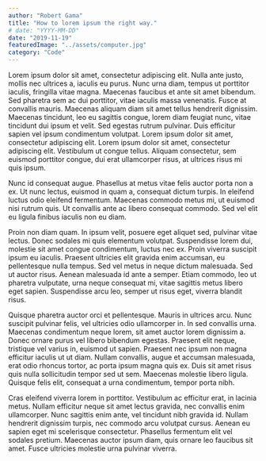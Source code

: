 ```yaml
---
author: "Robert Gama"
title: "How to lorem ipsum the right way."
# date: "YYYY-MM-DD"
date: "2019-11-19"
featuredImage: "../assets/computer.jpg"
category: "Code"
---
```


Lorem ipsum dolor sit amet, consectetur adipiscing elit. Nulla ante justo, mollis nec ultrices a, iaculis eu purus. Nunc urna diam, tempus ut porttitor iaculis, fringilla vitae magna. Maecenas faucibus et ante sit amet bibendum. Sed pharetra sem ac dui porttitor, vitae iaculis massa venenatis. Fusce at convallis mauris. Maecenas aliquam diam sit amet tellus hendrerit dignissim. Maecenas tincidunt, leo eu sagittis congue, lorem diam feugiat nunc, vitae tincidunt dui ipsum et velit. Sed egestas rutrum pulvinar. Duis efficitur sapien vel ipsum condimentum volutpat. Lorem ipsum dolor sit amet, consectetur adipiscing elit. Lorem ipsum dolor sit amet, consectetur adipiscing elit. Vestibulum ut congue tellus. Aliquam consectetur, sem euismod porttitor congue, dui erat ullamcorper risus, at ultrices risus mi quis ipsum.

Nunc id consequat augue. Phasellus at metus vitae felis auctor porta non a ex. Ut nunc lectus, euismod in quam a, consequat dictum turpis. In eleifend luctus odio eleifend fermentum. Maecenas commodo metus mi, ut euismod nisi rutrum quis. Ut convallis ante ac libero consequat commodo. Sed vel elit eu ligula finibus iaculis non eu diam.

Proin non diam quam. In ipsum velit, posuere eget aliquet sed, pulvinar vitae lectus. Donec sodales mi quis elementum volutpat. Suspendisse lorem dui, molestie sit amet congue condimentum, luctus nec ex. Proin viverra suscipit ipsum eu iaculis. Praesent ultricies elit gravida enim accumsan, eu pellentesque nulla tempus. Sed vel metus in neque dictum malesuada. Sed ut auctor risus. Aenean malesuada id ante a semper. Etiam commodo, leo ut pharetra vulputate, urna neque consequat mi, vitae sagittis metus libero eget sapien. Suspendisse arcu leo, semper ut risus eget, viverra blandit risus.

Quisque pharetra auctor orci et pellentesque. Mauris in ultrices arcu. Nunc suscipit pulvinar felis, vel ultricies odio ullamcorper in. In sed convallis urna. Maecenas condimentum neque lorem, sit amet auctor lorem dignissim a. Donec ornare purus vel libero bibendum egestas. Praesent elit neque, tristique vel varius in, euismod ut sapien. Praesent nec ipsum non magna efficitur iaculis ut ut diam. Nullam convallis, augue et accumsan malesuada, erat odio rhoncus tortor, ac porta ipsum magna quis ex. Duis sit amet risus quis nulla sollicitudin tempor sed ut sem. Maecenas molestie libero ligula. Quisque felis elit, consequat a urna condimentum, tempor porta nibh.

Cras eleifend viverra lorem in porttitor. Vestibulum ac efficitur erat, in lacinia metus. Nullam efficitur neque sit amet lectus gravida, nec convallis enim ullamcorper. Nunc sagittis enim ante, vel tincidunt nibh gravida id. Nullam hendrerit dignissim turpis, nec commodo arcu volutpat cursus. Aenean eu sapien eget mi scelerisque consectetur. Phasellus fermentum elit vel sodales pretium. Maecenas auctor ipsum diam, quis ornare leo faucibus sit amet. Fusce ultricies molestie urna pulvinar viverra.
